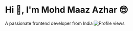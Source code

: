# Hi 👋, I'm Mohd Maaz Azhar 😎
A passionate frontend developer from India
![Profile views](https://komarev.com/ghpvc/?username=maaz-azhar-9&color=blue)
